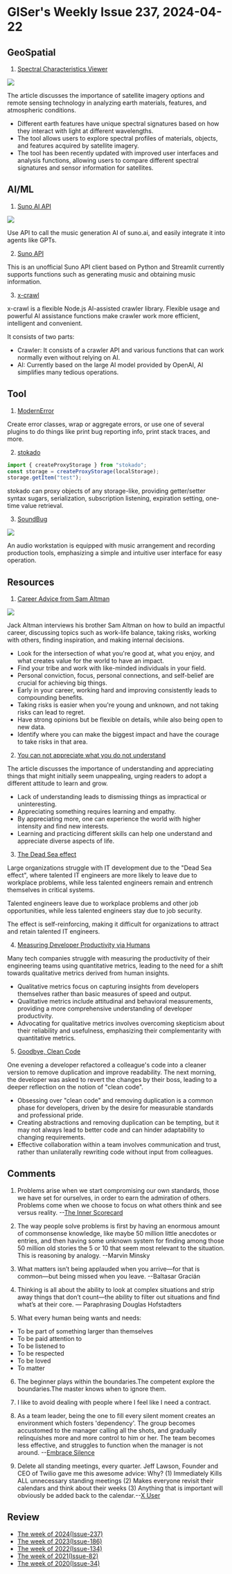 # GISer's Weekly Issue 237, 2024-04-22

## GeoSpatial

1. [Spectral Characteristics Viewer](https://www.geographyrealm.com/this-tools-helps-you-figure-out-which-satellite-bands-to-use-for-remote-sensing/)

![](https://www.geographyrealm.com/wp-content/uploads/2024/03/graph-spectral-sensors-comparison-usgs.jpg)

The article discusses the importance of satellite imagery options and remote sensing technology in analyzing earth materials, features, and atmospheric conditions.

- Different earth features have unique spectral signatures based on how they interact with light at different wavelengths.
- The tool allows users to explore spectral profiles of materials, objects, and features acquired by satellite imagery.
- The tool has been recently updated with improved user interfaces and analysis functions, allowing users to compare different spectral signatures and sensor information for satellites.

## AI/ML

1. [Suno AI API](https://github.com/gcui-art/suno-api)

![](https://cdn.beekka.com/blogimg/asset/202404/bg2024041401.webp)

Use API to call the music generation AI of suno.ai, and easily integrate it into agents like GPTs.

2. [Suno API](https://github.com/SunoApi/SunoApi)

This is an unofficial Suno API client based on Python and Streamlit currently supports functions such as generating music and obtaining music information.

3. [x-crawl](https://github.com/coder-hxl/x-crawl)

x-crawl is a flexible Node.js AI-assisted crawler library. Flexible usage and powerful AI assistance functions make crawler work more efficient, intelligent and convenient.

It consists of two parts:

- Crawler: It consists of a crawler API and various functions that can work normally even without relying on AI.
- AI: Currently based on the large AI model provided by OpenAI, AI simplifies many tedious operations.

## Tool

1. [ModernError](https://github.com/ehmicky/modern-errors)

Create error classes, wrap or aggregate errors, or use one of several plugins to do things like print bug reporting info, print stack traces, and more.

2. [stokado](https://github.com/KID-joker/stokado)

```js
import { createProxyStorage } from "stokado";
const storage = createProxyStorage(localStorage);
storage.getItem("test");
```

stokado can proxy objects of any storage-like, providing getter/setter syntax sugars, serialization, subscription listening, expiration setting, one-time value retrieval.

3. [SoundBug](https://www.soundbug.com/)

![](https://cdn.beekka.com/blogimg/asset/202404/bg2024041804.webp)

An audio workstation is equipped with music arrangement and recording production tools, emphasizing a simple and intuitive user interface for easy operation.

## Resources

1. [Career Advice from Sam Altman](https://lattice.com/library/sam-altman-career-advice)

![](https://assets-global.website-files.com/61766c42e8e50c99a04fbd4b/6179aa17bee8c972985cefc5_1478827222-sam_full.jpeg)

Jack Altman interviews his brother Sam Altman on how to build an impactful career, discussing topics such as work-life balance, taking risks, working with others, finding inspiration, and making internal decisions.

- Look for the intersection of what you're good at, what you enjoy, and what creates value for the world to have an impact.
- Find your tribe and work with like-minded individuals in your field.
- Personal conviction, focus, personal connections, and self-belief are crucial for achieving big things.
- Early in your career, working hard and improving consistently leads to compounding benefits.
- Taking risks is easier when you're young and unknown, and not taking risks can lead to regret.
- Have strong opinions but be flexible on details, while also being open to new data.
- Identify where you can make the biggest impact and have the courage to take risks in that area.

2. [You can not appreciate what you do not understand](https://stan.bar/appreciate/)

The article discusses the importance of understanding and appreciating things that might initially seem unappealing, urging readers to adopt a different attitude to learn and grow.

- Lack of understanding leads to dismissing things as impractical or uninteresting.
- Appreciating something requires learning and empathy.
- By appreciating more, one can experience the world with higher intensity and find new interests.
- Learning and practicing different skills can help one understand and appreciate diverse aspects of life.

3. [The Dead Sea effect](https://brucefwebster.com/2008/04/11/the-wetware-crisis-the-dead-sea-effect/)

Large organizations struggle with IT development due to the "Dead Sea effect", where talented IT engineers are more likely to leave due to workplace problems, while less talented engineers remain and entrench themselves in critical systems.

Talented engineers leave due to workplace problems and other job opportunities, while less talented engineers stay due to job security.

The effect is self-reinforcing, making it difficult for organizations to attract and retain talented IT engineers.

4. [Measuring Developer Productivity via Humans](https://martinfowler.com/articles/measuring-developer-productivity-humans.html)

Many tech companies struggle with measuring the productivity of their engineering teams using quantitative metrics, leading to the need for a shift towards qualitative metrics derived from human insights.

- Qualitative metrics focus on capturing insights from developers themselves rather than basic measures of speed and output.
- Qualitative metrics include attitudinal and behavioral measurements, providing a more comprehensive understanding of developer productivity.
- Advocating for qualitative metrics involves overcoming skepticism about their reliability and usefulness, emphasizing their complementarity with quantitative metrics.

5. [Goodbye, Clean Code](https://overreacted.io/goodbye-clean-code/)

One evening a developer refactored a colleague's code into a cleaner version to remove duplication and improve readability. The next morning, the developer was asked to revert the changes by their boss, leading to a deeper reflection on the notion of "clean code".

- Obsessing over "clean code" and removing duplication is a common phase for developers, driven by the desire for measurable standards and professional pride.
- Creating abstractions and removing duplication can be tempting, but it may not always lead to better code and can hinder adaptability to changing requirements.
- Effective collaboration within a team involves communication and trust, rather than unilaterally rewriting code without input from colleagues.

## Comments

1. Problems arise when we start compromising our own standards, those we have set for ourselves, in order to earn the admiration of others. Problems come when we choose to focus on what others think and see versus reality. --[The Inner Scorecard](https://fs.blog/the-inner-scorecard/)

2. The way people solve problems is first by having an enormous amount of commonsense knowledge, like maybe 50 million little anecdotes or entries, and then having some unknown system for finding among those 50 million old stories the 5 or 10 that seem most relevant to the situation. This is reasoning by analogy. --Marvin Minsky

3. What matters isn’t being applauded when you arrive—for that is common—but being missed when you leave. --Baltasar Gracián

4. Thinking is all about the ability to look at complex situations and strip away things that don’t count—the ability to filter out situations and find what’s at their core. — Paraphrasing Douglas Hofstadters

5. What every human being wants and needs:

- To be part of something larger than themselves
- To be paid attention to
- To be listened to
- To be respected
- To be loved
- To matter

6. The beginner plays within the boundaries.The competent explore the boundaries.The master knows when to ignore them.

7. I like to avoid dealing with people where I feel like I need a contract.

8. As a team leader, being the one to fill every silent moment creates an environment which fosters 'dependency'. The group becomes accustomed to the manager calling all the shots, and gradually relinquishes more and more control to him or her. The team becomes less effective, and struggles to function when the manager is not around. --[Embrace Silence](https://tech.forter.com/embrace-silence.html)

9. Delete all standing meetings, every quarter. Jeff Lawson, Founder and CEO of Twilio gave me this awesome advice: Why? (1) Immediately Kills ALL unnecessary standing meetings (2) Makes everyone revisit their calendars and think about their weeks (3) Anything that is important will obviously be added back to the calendar.--[X User](https://twitter.com/jspujji/status/1774449105772650537)

## Review

- [The week of 2024(Issue-237)](../2024/issue-237.md)
- [The week of 2023(Issue-186)](../2023/issue-186.md)
- [The week of 2022(Issue-134)](../2022/issue-134.md)
- [The week of 2021(Issue-82)](../2021/issue-82.md)
- [The week of 2020(Issue-34)](../2020/issue-34.md)
